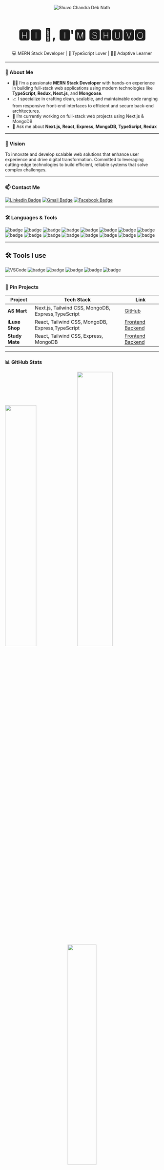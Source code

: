 <p align="center">
  <img src="https://res.cloudinary.com/dorjgyfdl/image/upload/v1746129263/My_GitHub_Profile_1080_x_2080_px_gr5u6k.png" alt="Shuvo Chandra Deb Nath" />
</p>

<h1 style="font-size: 2.5rem" align="center">🅷🅸 👋, 🅸'🅼 🆂🅷🆄🆅🅾</h1>

<p align="center">
  💻 MERN Stack Developer | 💙 TypeScript Lover | 🧑‍💻 Adaptive Learner
</p>

---

### 🚀 About Me

- 🧑‍💻 I’m a passionate <strong>MERN Stack Developer</strong> with hands-on experience in building full-stack web applications using modern technologies like <strong>TypeScript, Redux, Next.js</strong>, and <strong>Mongoose</strong>.  
- 📈 I specialize in crafting clean, scalable, and maintainable code ranging from responsive front-end interfaces to efficient and secure back-end architectures.
- 🔭 I’m currently working on full-stack web projects using Next.js & MongoDB
- 💬 Ask me about **Next.js, React, Express, MongoDB, TypeScript, Redux**

---

### 🎯 Vision

To innovate and develop scalable web solutions that enhance user experience and drive digital transformation. Committed to leveraging cutting-edge technologies to build efficient, reliable systems that solve complex challenges.

---

### 📫 Contact Me

[![Linkedin Badge](https://img.shields.io/badge/-LinkedIn-blue?style=flat-square&logo=linkedin&logoColor=white&link=https://www.linkedin.com/in/shuvochandra/)](https://www.linkedin.com/in/shuvochandra/)
[![Gmail Badge](https://img.shields.io/badge/-Gmail-d14836?style=flat-square&logo=gmail&logoColor=white&link=mailto:shuvochandra999@gmail.com)](mailto:shuvochandra999@gmail.com)
[![Facebook Badge](https://img.shields.io/badge/-Facebook-blue?style=flat-square&logo=facebook&logoColor=white&link=https://www.facebook.com/shuvochandra999)](https://www.facebook.com/shuvo.chandra.3745)

---

### 🛠️ Languages & Tools

<p>
<img alt="badge" src="https://img.shields.io/badge/HTML5-E34F26?style=for-the-badge&logo=html5&logoColor=white" />
<img alt="badge" src="https://img.shields.io/badge/CSS3-1572B6?style=for-the-badge&logo=css3&logoColor=white" />
<img alt="badge" src="https://img.shields.io/badge/Tailwind_CSS-38B2AC?style=for-the-badge&logo=tailwind-css&logoColor=white" />
<img alt="badge" src="https://img.shields.io/badge/JavaScript-323330?style=for-the-badge&logo=javascript&logoColor=F7DF1E" />
<img alt="badge" src="https://img.shields.io/badge/TypeScript-007ACC?style=for-the-badge&logo=typescript&logoColor=white" />
<img alt="badge" src="https://img.shields.io/badge/React-20232A?style=for-the-badge&logo=react&logoColor=61DAFB" />
<img alt="badge" src="https://img.shields.io/badge/Redux-593D88?style=for-the-badge&logo=redux&logoColor=white" />
<img alt="badge" src="https://img.shields.io/badge/React_Query-FF4154?style=for-the-badge&logo=ReactQuery&logoColor=white" />
<img alt="badge" src="https://img.shields.io/badge/next%20js-000000?style=for-the-badge&logo=nextdotjs&logoColor=white" />
<img alt="badge" src="https://img.shields.io/badge/Node%20js-339933?style=for-the-badge&logo=nodedotjs&logoColor=white" />
<img alt="badge" src="https://img.shields.io/badge/Express%20js-000000?style=for-the-badge&logo=express&logoColor=white" />
<img alt="badge" src="https://img.shields.io/badge/MongoDB-4EA94B?style=for-the-badge&logo=mongodb&logoColor=white" />
<img alt="badge" src="https://img.shields.io/badge/JWT-000000?style=for-the-badge&logo=JSON%20web%20tokens&logoColor=white" />
<img alt="badge" src="https://img.shields.io/badge/Ant%20Design-1890FF?style=for-the-badge&logo=antdesign&logoColor=white" />
<img alt="badge" src="https://img.shields.io/badge/shadcn%2Fui-000000?style=for-the-badge&logo=shadcnui&logoColor=white" />
<img alt="badge" src="https://img.shields.io/badge/React_Router-CA4245?style=for-the-badge&logo=react-router&logoColor=white" />
</p>

---

## 🛠️ Tools I use

<p>
<img alt="VSCode" src="https://img.shields.io/badge/VSCode-0078D4?style=for-the-badge&logo=visual-studio-code&logoColor=white" />
<img alt="badge" src="https://img.shields.io/badge/Postman-FF6C37?style=for-the-badge&logo=Postman&logoColor=white" />
<img alt="badge" src="https://img.shields.io/badge/GIT-E44C30?style=for-the-badge&logo=git&logoColor=white" />
<img alt="badge" src="https://img.shields.io/badge/GitHub-100000?style=for-the-badge&logo=github&logoColor=white" />
<img alt="badge" src="https://img.shields.io/badge/Vercel-000000?style=for-the-badge&logo=vercel&logoColor=white" />
<img alt="badge" src="https://img.shields.io/badge/Netlify-000000?style=for-the-badge&logo=netlify" />
</p>

---

### 📌 Pin Projects

| Project        | Tech Stack                                         | Link                                                                                                               |
| -------------- | -------------------------------------------------- | ------------------------------------------------------------------------------------------------------------------ |
| **AS Mart**    | Next.js, Tailwind CSS, MongoDB, Express,TypeScript | [GitHub](https://github.com/nNEWBE/as-mart-project)                                                                |
| **iLuxe Shop** | React, Tailwind CSS, MongoDB, Express,TypeScript   | [Frontend](https://github.com/nNEWBE/iluxe-shop-frontend) [Backend](https://github.com/nNEWBE/iluxe-shop-frontend) |
| **Study Mate** | React, Tailwind CSS, Express, MongoDB              | [Frontend](https://github.com/nNEWBE/study-mate-client) [Backend](https://github.com/nNEWBE/study-mate-server)     |

---

### 📊 GitHub Stats

  <div style="margin-bottom: 5px;">
    <img style="margin-right: 5px;" src="https://github-readme-stats.vercel.app/api?username=nnewbe&show_icons=true&theme=radical" width="45%"/>
    <img src="https://github-readme-streak-stats.herokuapp.com/?user=nnewbe&theme=radical" width="48%" />
  </div>
  <div align="center"><img src="https://github-readme-stats.vercel.app/api/top-langs/?username=nnewbe&layout=compact&theme=radical" width="43%"/></div>
